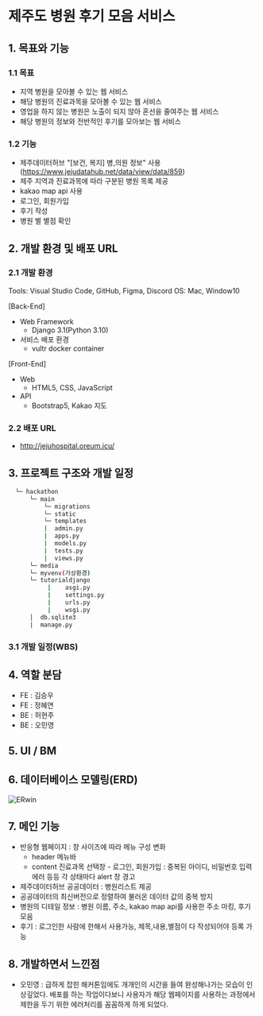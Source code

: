 # 제주도 병원 후기 모음 서비스

## 1. 목표와 기능

### 1.1 목표
- 지역 병원을 모아볼 수 있는 웹 서비스
- 해당 병원의 진료과목을 모아볼 수 있는 웹 서비스
- 영업을 하지 않는 병원은 노출이 되지 않아 혼선을 줄여주는 웹 서비스
- 해당 병원의 정보와 전반적인 후기를 모아보는 웹 서비스

### 1.2 기능
- 제주데이터허브 "[보건, 복지] 병,의원 정보" 사용(https://www.jejudatahub.net/data/view/data/859)
- 제주 지역과 진료과목에 따라 구분된 병원 목록 제공
- kakao map api 사용
- 로그인, 회원가입
- 후기 작성
- 병원 별 별점 확인

## 2. 개발 환경 및 배포 URL
### 2.1 개발 환경
Tools: Visual Studio Code, GitHub, Figma, Discord
OS: Mac, Window10

[Back-End]
- Web Framework
    - Django 3.1(Python 3.10)
- 서비스 배포 환경
    - vultr docker container
    
[Front-End]
- Web
    - HTML5, CSS, JavaScript
- API
    - Bootstrap5, Kakao 지도

### 2.2 배포 URL
- http://jejuhospital.oreum.icu/

## 3. 프로젝트 구조와 개발 일정
```bash
  └─ hackathon
      └─ main
          └─ migrations
          └─ static
          └─ templates
          |  admin.py
          |  apps.py
          |  models.py
          |  tests.py
          |  views.py
      └─ media
      └─ myvenv(가상환경)
      └─ tutorialdjango
           |    asgi.py
           |    settings.py
           |    urls.py
           |    wsgi.py
      │  db.sqlite3
      |  manage.py 
```

### 3.1 개발 일정(WBS)

## 4. 역할 분담
- FE : 김승우
- FE : 정혜연
- BE : 허현주
- BE : 오민영

## 5. UI / BM

## 6. 데이터베이스 모델링(ERD)
![ERwin](https://user-images.githubusercontent.com/94173023/188053009-61351f80-5786-4afb-b72d-7e21c1d2256d.jpg)

## 7. 메인 기능
- 반응형 웹페이지 : 창 사이즈에 따라 메뉴 구성 변화
    - header 메뉴바
    - content 진료과목 선택창
​- 로그인, 회원가입 : 중복된 아이디, 비밀번호 입력 에러 등등 각 상태마다 alert 창 경고
- 제주데이터허브 공공데이터 : 병원리스트 제공
- 공공데이터의 최신버전으로 정렬하여 불러온 데이터 값의 중복 방지
- 병원의 디테일 정보 : 병원 이름, 주소, kakao map api를 사용한 주소 마킹, 후기 모음
- 후기 : 로그인한 사람에 한해서 사용가능, 제목,내용,별점이 다 작성되어야 등록 가능

## 8. 개발하면서 느낀점

- 오민영 : 급하게 잡힌 해커톤임에도 개개인의 시간을 들여 완성해나가는 모습이 인상깊었다. 배포를 하는 작업이다보니 사용자가 해당 웹페이지를 사용하는 과정에서 제한을 두기 위한 에러처리를 꼼꼼하게 하게 되었다.
